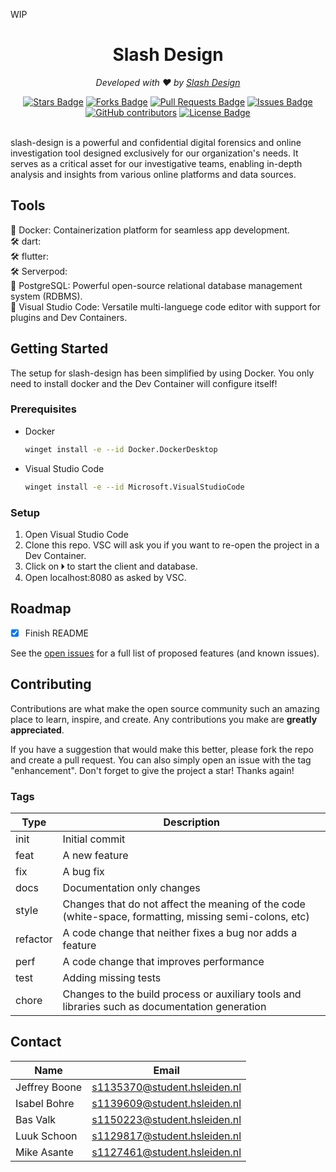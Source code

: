 WIP

<p align="center">
<!-- <img src="https://www.slashdesign.nl/wp-content/uploads/2022/07/LOGO-SPINE-DARK-BG.png" alt="Paris" width="360"> -->
</p>
<h1 align="center">Slash Design</h1>
<p align="center"><i>Developed with ❤️ by <a href="https://www.slashdesign.nl">Slash Design</a></i></p>
<div align="center">
  <a href="https://github.com/lazy-demon/slash-design/stargazers"><img src="https://img.shields.io/github/stars/lazy-demon/slash-design" alt="Stars Badge"/></a>
  <a href="https://github.com/lazy-demon/slash-design/network/members"><img src="https://img.shields.io/github/forks/lazy-demon/slash-design" alt="Forks Badge"/></a>
  <a href="https://github.com/lazy-demon/slash-design/pulls"><img src="https://img.shields.io/github/issues-pr/lazy-demon/slash-design" alt="Pull Requests Badge"/></a>
  <a href="https://github.com/lazy-demon/slash-design/issues"><img src="https://img.shields.io/github/issues/lazy-demon/slash-design" alt="Issues Badge"/></a>
  <a href="https://github.com/lazy-demon/slash-design/graphs/contributors"><img alt="GitHub contributors" src="https://img.shields.io/github/contributors/lazy-demon/slash-design?color=2b9348"></a>
  <a href="https://img.shields.io/badge/license-MIT-green"><img src="https://img.shields.io/badge/license-MIT-green" alt="License Badge"/></a>
</div>
<br>
<!-- <p align="center"><i>Loved the project? Please visit <a href="https://www.slashdesign.nl/">slashdesign.nl</a></i></p>
<br> -->

slash-design is a powerful and confidential digital forensics and online investigation tool designed exclusively for our organization's needs. It serves as a critical asset for our investigative teams, enabling in-depth analysis and insights from various online platforms and data sources.

## Tools

💾  Docker: Containerization platform for seamless app development. <br>
🛠️  dart:   <br>
🛠️  flutter:   <br> 
🛠️  Serverpod:   <br>
🐋  PostgreSQL: Powerful open-source relational database management system (RDBMS). <br>
🧮  Visual Studio Code: Versatile multi-languege code editor with support for plugins and Dev Containers.<br> 

## Getting Started

The setup for slash-design has been simplified by using Docker. You only need to install docker and the Dev Container will configure itself!

### Prerequisites

* Docker

   ```sh
   winget install -e --id Docker.DockerDesktop
  ```

* Visual Studio Code

   ```sh
   winget install -e --id Microsoft.VisualStudioCode
  ```

### Setup
1. Open Visual Studio Code
2. Clone this repo. VSC will ask you if you want to re-open the project in a Dev Container.
2. Click on 🞂 to start the client and database.
3. Open localhost:8080 as asked by VSC.

## Roadmap

* [x] Finish README 

See the [open issues](https://github.com/lazy-demon/slash-design/issues) for a full list of proposed features (and known issues).

## Contributing

Contributions are what make the open source community such an amazing place to learn, inspire, and create. Any contributions you make are **greatly appreciated**.

If you have a suggestion that would make this better, please fork the repo and create a pull request. You can also simply open an issue with the tag "enhancement".
Don't forget to give the project a star! Thanks again!

### Tags

| Type     | Description                                       |
|----------|---------------------------------------------------|
| init     | Initial commit                                    | 
| feat     | A new feature                                     |
| fix      | A bug fix                                         |
| docs     | Documentation only changes                        |
| style    | Changes that do not affect the meaning of the code (white-space, formatting, missing semi-colons, etc) |
| refactor | A code change that neither fixes a bug nor adds a feature |
| perf     | A code change that improves performance           |
| test     | Adding missing tests                              |
| chore    | Changes to the build process or auxiliary tools and libraries such as documentation generation |

## Contact

| Name            | Email                             |
|-----------------|-----------------------------------|
| Jeffrey Boone   | <s1135370@student.hsleiden.nl>      |
| Isabel Bohre    | <s1139609@student.hsleiden.nl>      |
| Bas Valk        | <s1150223@student.hsleiden.nl>      |
| Luuk Schoon     | <s1129817@student.hsleiden.nl>      |
| Mike Asante     | <s1127461@student.hsleiden.nl>      |
